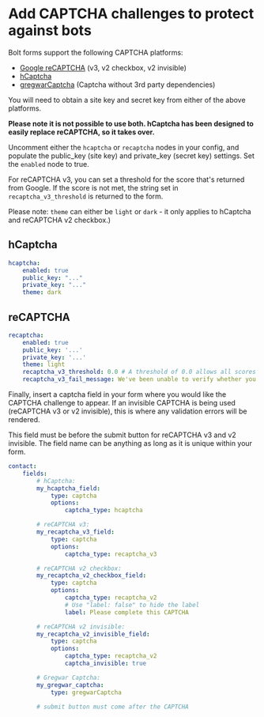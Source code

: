 Add CAPTCHA challenges to protect against bots
==============================================

Bolt forms support the following CAPTCHA platforms:

* [Google reCAPTCHA](https://www.google.com/recaptcha/about/) (v3, v2 checkbox, v2 invisible)
* [hCaptcha](https://www.hcaptcha.com/)
* [gregwarCaptcha](https://github.com/Gregwar/CaptchaBundle) (Captcha without 3rd party dependencies)

You will need to obtain a site key and secret key from either of the above platforms.

**Please note it is not possible to use both. hCaptcha has been designed to easily replace reCAPTCHA, so it takes over.**

Uncomment either the `hcaptcha` or `recaptcha` nodes in your config, and populate the public_key (site key) and
private_key (secret key) settings. Set the `enabled` node to true.

For reCAPTCHA v3, you can set a threshold for the score that's returned from Google. If the score is not met, the string set in `recaptcha_v3_threshold` is returned to the form.

Please note: `theme` can either be `light` or `dark` - it only applies to hCaptcha and reCAPTCHA v2 checkbox.)

## hCaptcha

```yaml
hcaptcha:
    enabled: true
    public_key: "..."
    private_key: "..."
    theme: dark
```

## reCAPTCHA

```yaml
recaptcha:
    enabled: true
    public_key: '...'
    private_key: '...'
    theme: light
    recaptcha_v3_threshold: 0.0 # A threshold of 0.0 allows all scores returned from Google to be submitted.
    recaptcha_v3_fail_message: We've been unable to verify whether you're human! Please, try resubmitting the form or get in touch via an alternative contact method.
```

Finally, insert a captcha field in your form where you would like the CAPTCHA challenge to appear. If an invisible
CAPTCHA is being used (reCAPTCHA v3 or v2 invisible), this is where any validation errors will be rendered.

This field must be before the submit button for reCAPTCHA v3 and v2 invisible. The field name can
be anything as long as it is unique within your form.

```yaml
contact:
    fields:
        # hCaptcha:
        my_hcaptcha_field:
            type: captcha
            options:
                captcha_type: hcaptcha

        # reCAPTCHA v3:
        my_recaptcha_v3_field:
            type: captcha
            options:
                captcha_type: recaptcha_v3

        # reCAPTCHA v2 checkbox:
        my_recaptcha_v2_checkbox_field:
            type: captcha
            options:
                captcha_type: recaptcha_v2
                # Use "label: false" to hide the label
                label: Please complete this CAPTCHA

        # reCAPTCHA v2 invisible:
        my_recaptcha_v2_invisible_field:
            type: captcha
            options:
                captcha_type: recaptcha_v2
                captcha_invisible: true

        # Gregwar Captcha:
        my_gregwar_captcha:
            type: gregwarCaptcha

        # submit button must come after the CAPTCHA
```